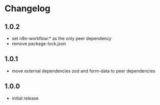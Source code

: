 # Changelog

## 1.0.2

- set n8n-workflow:* as the only peer dependency
- remove package-lock.json

## 1.0.1

- move external dependencies zod and form-data to peer dependencies

## 1.0.0

- initial release
